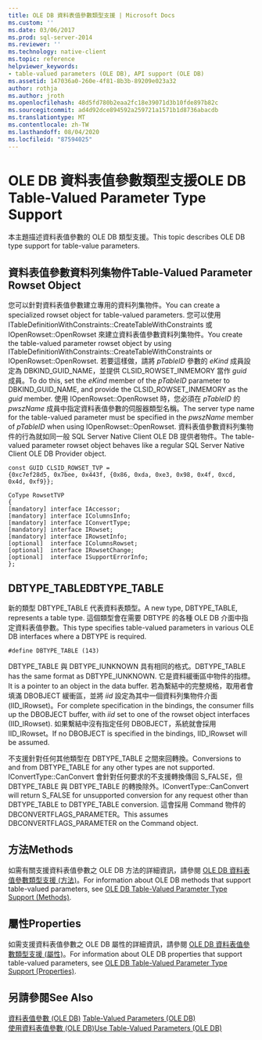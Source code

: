 ```yaml
---
title: OLE DB 資料表值參數類型支援 | Microsoft Docs
ms.custom: ''
ms.date: 03/06/2017
ms.prod: sql-server-2014
ms.reviewer: ''
ms.technology: native-client
ms.topic: reference
helpviewer_keywords:
- table-valued parameters (OLE DB), API support (OLE DB)
ms.assetid: 147036a0-260e-4f81-8b3b-89209e023a32
author: rothja
ms.author: jroth
ms.openlocfilehash: 48d5fd780b2eaa2fc18e39071d3b10fde897b82c
ms.sourcegitcommit: ad4d92dce894592a259721a1571b1d8736abacdb
ms.translationtype: MT
ms.contentlocale: zh-TW
ms.lasthandoff: 08/04/2020
ms.locfileid: "87594025"
---
```

# <a name="ole-db-table-valued-parameter-type-support"></a><span data-ttu-id="4f7e0-102">OLE DB 資料表值參數類型支援</span><span class="sxs-lookup"><span data-stu-id="4f7e0-102">OLE DB Table-Valued Parameter Type Support</span></span>
  <span data-ttu-id="4f7e0-103">本主題描述資料表值參數的 OLE DB 類型支援。</span><span class="sxs-lookup"><span data-stu-id="4f7e0-103">This topic describes OLE DB type support for table-value parameters.</span></span>  
  
## <a name="table-valued-parameter-rowset-object"></a><span data-ttu-id="4f7e0-104">資料表值參數資料列集物件</span><span class="sxs-lookup"><span data-stu-id="4f7e0-104">Table-Valued Parameter Rowset Object</span></span>  
 <span data-ttu-id="4f7e0-105">您可以針對資料表值參數建立專用的資料列集物件。</span><span class="sxs-lookup"><span data-stu-id="4f7e0-105">You can create a specialized rowset object for table-valued parameters.</span></span> <span data-ttu-id="4f7e0-106">您可以使用 ITableDefinitionWithConstraints::CreateTableWithConstraints 或 IOpenRowset::OpenRowset 來建立資料表值參數資料列集物件。</span><span class="sxs-lookup"><span data-stu-id="4f7e0-106">You create the table-valued parameter rowset object by using ITableDefinitionWithConstraints::CreateTableWithConstraints or IOpenRowset::OpenRowset.</span></span> <span data-ttu-id="4f7e0-107">若要這樣做，請將 *pTableID* 參數的 *eKind* 成員設定為 DBKIND_GUID_NAME，並提供 CLSID_ROWSET_INMEMORY 當作 *guid* 成員。</span><span class="sxs-lookup"><span data-stu-id="4f7e0-107">To do this, set the *eKind* member of the *pTableID* parameter to DBKIND_GUID_NAME, and provide the CLSID_ROWSET_INMEMORY as the *guid* member.</span></span> <span data-ttu-id="4f7e0-108">使用 IOpenRowset::OpenRowset 時，您必須在 *pTableID* 的 *pwszName* 成員中指定資料表值參數的伺服器類型名稱。</span><span class="sxs-lookup"><span data-stu-id="4f7e0-108">The server type name for the table-valued parameter must be specified in the *pwszName* member of *pTableID* when using IOpenRowset::OpenRowset.</span></span> <span data-ttu-id="4f7e0-109">資料表值參數資料列集物件的行為就如同一般 SQL Server Native Client OLE DB 提供者物件。</span><span class="sxs-lookup"><span data-stu-id="4f7e0-109">The table-valued parameter rowset object behaves like a regular SQL Server Native Client OLE DB Provider object.</span></span>  
  
```  
const GUID CLSID_ROWSET_TVP =   
{0xc7ef28d5, 0x7bee, 0x443f, {0x86, 0xda, 0xe3, 0x98, 0x4f, 0xcd, 0x4d, 0xf9}};  
  
CoType RowsetTVP  
{  
[mandatory] interface IAccessor;  
[mandatory] interface IColumnsInfo;  
[mandatory] interface IConvertType;  
[mandatory] interface IRowset;  
[mandatory] interface IRowsetInfo;  
[optional]  interface IColumnsRowset;  
[optional]  interface IRowsetChange;  
[optional]  interface ISupportErrorInfo;  
};  
```  
  
## <a name="dbtype_table"></a><span data-ttu-id="4f7e0-110">DBTYPE_TABLE</span><span class="sxs-lookup"><span data-stu-id="4f7e0-110">DBTYPE_TABLE</span></span>  
 <span data-ttu-id="4f7e0-111">新的類型 DBTYPE_TABLE 代表資料表類型。</span><span class="sxs-lookup"><span data-stu-id="4f7e0-111">A new type, DBTYPE_TABLE, represents a table type.</span></span> <span data-ttu-id="4f7e0-112">這個類型會在需要 DBTYPE 的各種 OLE DB 介面中指定資料表值參數。</span><span class="sxs-lookup"><span data-stu-id="4f7e0-112">This type specifies table-valued parameters in various OLE DB interfaces where a DBTYPE is required.</span></span>  
  
```  
#define DBTYPE_TABLE (143)  
```  
  
 <span data-ttu-id="4f7e0-113">DBTYPE_TABLE 與 DBTYPE_IUNKNOWN 具有相同的格式。</span><span class="sxs-lookup"><span data-stu-id="4f7e0-113">DBTYPE_TABLE has the same format as DBTYPE_IUNKNOWN.</span></span> <span data-ttu-id="4f7e0-114">它是資料緩衝區中物件的指標。</span><span class="sxs-lookup"><span data-stu-id="4f7e0-114">It is a pointer to an object in the data buffer.</span></span> <span data-ttu-id="4f7e0-115">若為繫結中的完整規格，取用者會填滿 DBOBJECT 緩衝區，並將 *iid* 設定為其中一個資料列集物件介面 (IID_IRowset)。</span><span class="sxs-lookup"><span data-stu-id="4f7e0-115">For complete specification in the bindings, the consumer fills up the DBOBJECT buffer, with *iid* set to one of the rowset object interfaces (IID_IRowset).</span></span> <span data-ttu-id="4f7e0-116">如果繫結中沒有指定任何 DBOBJECT，系統就會採用 IID_IRowset。</span><span class="sxs-lookup"><span data-stu-id="4f7e0-116">If no DBOBJECT is specified in the bindings, IID_IRowset will be assumed.</span></span>  
  
 <span data-ttu-id="4f7e0-117">不支援針對任何其他類型在 DBTYPE_TABLE 之間來回轉換。</span><span class="sxs-lookup"><span data-stu-id="4f7e0-117">Conversions to and from DBTYPE_TABLE for any other types are not supported.</span></span> <span data-ttu-id="4f7e0-118">IConvertType::CanConvert 會針對任何要求的不支援轉換傳回 S_FALSE，但 DBTYPE_TABLE 與 DBTYPE_TABLE 的轉換除外。</span><span class="sxs-lookup"><span data-stu-id="4f7e0-118">IConvertType::CanConvert will return S_FALSE for unsupported conversion for any request other than DBTYPE_TABLE to DBTYPE_TABLE conversion.</span></span> <span data-ttu-id="4f7e0-119">這會採用 Command 物件的 DBCONVERTFLAGS_PARAMETER。</span><span class="sxs-lookup"><span data-stu-id="4f7e0-119">This assumes DBCONVERTFLAGS_PARAMETER on the Command object.</span></span>  
  
## <a name="methods"></a><span data-ttu-id="4f7e0-120">方法</span><span class="sxs-lookup"><span data-stu-id="4f7e0-120">Methods</span></span>  
 <span data-ttu-id="4f7e0-121">如需有關支援資料表值參數之 OLE DB 方法的詳細資訊，請參閱 [OLE DB 資料表值參數類型支援 &#40;方法&#41;](ole-db-table-valued-parameter-type-support-methods.md)。</span><span class="sxs-lookup"><span data-stu-id="4f7e0-121">For information about OLE DB methods that support table-valued parameters, see [OLE DB Table-Valued Parameter Type Support &#40;Methods&#41;](ole-db-table-valued-parameter-type-support-methods.md).</span></span>  
  
## <a name="properties"></a><span data-ttu-id="4f7e0-122">屬性</span><span class="sxs-lookup"><span data-stu-id="4f7e0-122">Properties</span></span>  
 <span data-ttu-id="4f7e0-123">如需支援資料表值參數之 OLE DB 屬性的詳細資訊，請參閱 [OLE DB 資料表值參數類型支援 &#40;屬性&#41;](ole-db-table-valued-parameter-type-support-properties.md)。</span><span class="sxs-lookup"><span data-stu-id="4f7e0-123">For information about OLE DB properties that support table-valued parameters, see [OLE DB Table-Valued Parameter Type Support &#40;Properties&#41;](ole-db-table-valued-parameter-type-support-properties.md).</span></span>  
  
## <a name="see-also"></a><span data-ttu-id="4f7e0-124">另請參閱</span><span class="sxs-lookup"><span data-stu-id="4f7e0-124">See Also</span></span>  
 <span data-ttu-id="4f7e0-125">[資料表值參數 &#40;OLE DB&#41;](table-valued-parameters-ole-db.md) </span><span class="sxs-lookup"><span data-stu-id="4f7e0-125">[Table-Valued Parameters &#40;OLE DB&#41;](table-valued-parameters-ole-db.md) </span></span>  
 [<span data-ttu-id="4f7e0-126">使用資料表值參數 &#40;OLE DB&#41;</span><span class="sxs-lookup"><span data-stu-id="4f7e0-126">Use Table-Valued Parameters &#40;OLE DB&#41;</span></span>](../native-client-ole-db-how-to/use-table-valued-parameters-ole-db.md)  
  
  

